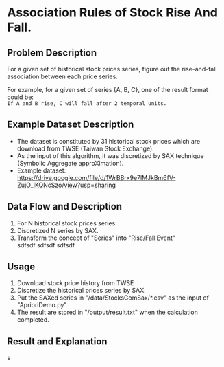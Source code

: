 # Association Rules of Stock Rise And Fall.

## Problem Description

For a given set of historical stock prices series,
figure out the rise-and-fall association between each price series.  
  
For example, for a given set of series {A, B, C},
one of the result format could be:  
`If A and B rise, C will fall after 2 temporal units.`

## Example Dataset Description

- The dataset is constituted by 31 historical stock prices which are download from TWSE (Taiwan Stock Exchange).
- As the input of this algorithm, it was discretized by SAX technique (Symbolic Aggregate approXimation).
- Example dataset: https://drive.google.com/file/d/1WrBBrx9e7lMJkBm6fV-ZujO_lKQNcSzo/view?usp=sharing


## Data Flow and Description

1. For N historical stock prices series
2. Discretized N series by SAX.
3. Transform the concept of "Series" into "Rise/Fall Event"  
    sdfsdf
    sdfsdf
    sdfsdf
## Usage

1. Download stock price history from TWSE
2. Discretize the historical prices series by SAX.
3. Put the SAXed series in "/data/StocksComSax/*.csv" as the input of "AprioriDemo.py"
4. The result are stored in "/output/result.txt" when the calculation completed.


## Result and Explanation

s

